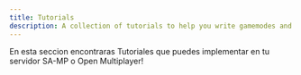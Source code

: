 ```yaml
---
title: Tutorials
description: A collection of tutorials to help you write gamemodes and manage your server.
---
```


En esta seccion encontraras Tutoriales que puedes implementar en tu servidor SA-MP o Open Multiplayer!

